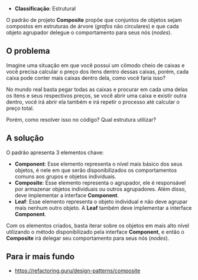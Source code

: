 - **Classificação**: Estrutural

O padrão de projeto **Composite** propõe que conjuntos de objetos sejam compostos em estruturas de árvore (*grafos* não circulares) e que cada objeto agrupador delegue o comportamento para seus nós (*nodes*).

## O problema

Imagine uma situação em que você possui um cômodo cheio de caixas e você precisa calcular o preço dos itens dentro dessas caixas, porém, cada caixa pode conter mais caixas dentro dela, como você faria isso?

No mundo real basta pegar todas as caixas e procurar em cada uma delas os itens e seus respectivos preços, se você abrir uma caixa e existir outra dentro, você irá abrir ela também e irá repetir o processo até calcular o preço total.

Porém, como resolver isso no código? Qual estrutura utilizar?

## A solução

O padrão apresenta 3 elementos chave:

- **Component**: Esse elemento representa o nível mais básico dos seus objetos, é nele em que serão disponibilizados os comportamentos comuns aos grupos e objetos individuais. 
- **Composite**: Esse elemento representa o agrupador, ele é responsável por armazenar objetos individuais ou outros agrupadores. Além disso, deve implementar a interface **Component**.
- **Leaf**: Esse elemento representa o objeto individual e não deve agrupar mais nenhum outro objeto. A **Leaf** também deve implementar a interface **Component**. 

Com os elementos criados, basta iterar sobre os objetos em mais alto nível utilizando o método disponibilizado pela interface **Component**, e então o **Composite** irá delegar seu comportamento para seus nós (*nodes*).

## Para ir mais fundo

- <https://refactoring.guru/design-patterns/composite>

